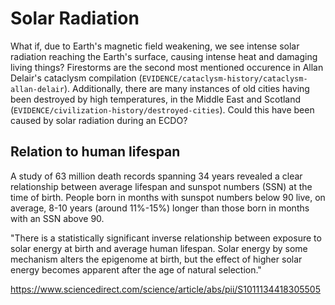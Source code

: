 # Solar Radiation

What if, due to Earth's magnetic field weakening, we see intense solar radiation reaching the Earth's surface, causing intense heat and damaging living things? Firestorms are the second most mentioned occurence in Allan Delair's cataclysm compilation (`EVIDENCE/cataclysm-history/cataclysm-allan-delair`). Additionally, there are many instances of old cities having been destroyed by high temperatures, in the Middle East and Scotland (`EVIDENCE/civilization-history/destroyed-cities`). Could this have been caused by solar radiation during an ECDO?

## Relation to human lifespan

A study of 63 million death records spanning 34 years revealed a clear relationship between average lifespan and sunspot numbers (SSN) at the time of birth. People born in months with sunspot numbers below 90 live, on average, 8-10 years (around 11%-15%) longer than those born in months with an SSN above 90.

"There is a statistically significant inverse relationship between exposure to solar energy at birth and average human lifespan. Solar energy by some mechanism alters the epigenome at birth, but the effect of higher solar energy becomes apparent after the age of natural selection."

https://www.sciencedirect.com/science/article/abs/pii/S1011134418305505